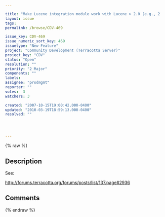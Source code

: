 ```yaml
---

title: "Make Lucene integration module work with Lucene > 2.0 (e.g., 2.1 & 2.2)"
layout: issue
tags: 
permalink: /browse/CDV-469

issue_key: CDV-469
issue_numeric_sort_key: 469
issuetype: "New Feature"
project: "Community Development (Terracotta Server)"
project_key: "CDV"
status: "Open"
resolution: ""
priority: "2 Major"
components: ""
labels: 
assignee: "prodmgmt"
reporter: ""
votes:  3
watchers: 3

created: "2007-10-15T19:00:42.000-0400"
updated: "2010-03-19T18:59:13.000-0400"
resolved: ""




---
```


{% raw %}

## Description

<div markdown="1" class="description">

See:

http://forums.terracotta.org/forums/posts/list/137.page#2936

</div>

## Comments



{% endraw %}
